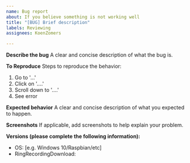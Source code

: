```yaml
---
name: Bug report
about: If you believe something is not working well
title: "[BUG] Brief description"
labels: Reviewing
assignees: KoenZomers

---
```


**Describe the bug**
A clear and concise description of what the bug is.

**To Reproduce**
Steps to reproduce the behavior:
1. Go to '...'
2. Click on '....'
3. Scroll down to '....'
4. See error

**Expected behavior**
A clear and concise description of what you expected to happen.

**Screenshots**
If applicable, add screenshots to help explain your problem.

**Versions (please complete the following information):**
- OS: [e.g. Windows 10/Raspbian/etc]
- RingRecordingDownload: 

